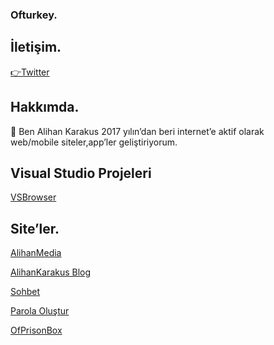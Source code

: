      

<h3 id="ofturkey">Ofturkey.</h3>

<h2 id="i̇letişim">İletişim.</h2>
<a href ="https://twitter.com/Ofturkey1">👉Twitter</a>

<h2 id="hakkımda">Hakkımda.</h2>

<p>💼 Ben Alihan Karakus 2017 yılın’dan beri internet’e aktif olarak <br> web/mobile siteler,app’ler geliştiriyorum.</p>

<h2>Visual Studio Projeleri</h2>

<a href="https://ofturkey0.github.io/vsbrowser/">VSBrowser</a>


<h2 id="siteler">Site’ler.</h2>

<a href="https://ofturkey0.github.io/alihanmedia">AlihanMedia</a>

<a href="https://alihankarakusblog.blogspot.com/">AlihanKarakus Blog</a>

<a href="https://ofturkey0.github.io/chat/">Sohbet</a>

<a href="https://ofturkey0.github.io/parolaolustur/">Parola Oluştur</a>

<a href="https://ofturkey0.github.io/ofprisonbox/">OfPrisonBox</a>



